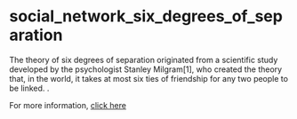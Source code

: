 # social_network_six_degrees_of_separation
The theory of six degrees of separation originated from a scientific study developed by the psychologist Stanley Milgram[1], who created the theory that, in the world, it takes at most six ties of friendship for any two people to be linked. .


For more information, <a href="https://pt.wikipedia.org/wiki/Teoria_dos_seis_graus_de_separa%C3%A7%C3%A3o#:~:text=A%20teoria%20dos%20seis%20graus,duas%20pessoas%20quaisquer%20estejam%20ligadas.">click here</a></p>
